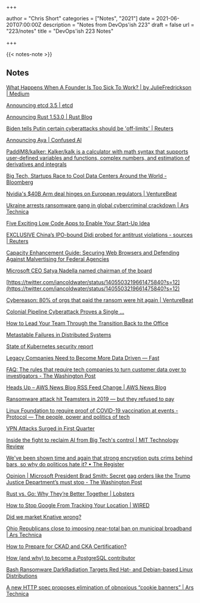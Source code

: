 +++

author = "Chris Short"
categories = ["Notes", "2021"]
date = 2021-06-20T07:00:00Z
description = "Notes from DevOps'ish 223"
draft = false
url = "223/notes"
title = "DevOps'ish 223 Notes"

+++

{{< notes-note >}}

## Notes

[What Happens When A Founder Is Too Sick To Work? | by JulieFredrickson | Medium](https://medium.com/@almostmedia/what-happens-when-a-founder-is-too-sick-to-work-8c7d2bd06564)

[Announcing etcd 3.5 | etcd](https://etcd.io/blog/2021/announcing-etcd-3.5/)

[Announcing Rust 1.53.0 | Rust Blog](https://blog.rust-lang.org/2021/06/17/Rust-1.53.0.html)

[Biden tells Putin certain cyberattacks should be 'off-limits' | Reuters](https://www.reuters.com/technology/biden-tells-putin-certain-cyber-attacks-should-be-off-limits-2021-06-16/?utm_source=reddit.com)

[Announcing Aya | Confused AI](https://confused.ai/posts/announcing-aya)

[PaddiM8/kalker: Kalker/kalk is a calculator with math syntax that supports user-defined variables and functions, complex numbers, and estimation of derivatives and integrals](https://github.com/PaddiM8/kalker)

[Big Tech, Startups Race to Cool Data Centers Around the World - Bloomberg](https://www.bloomberg.com/news/articles/2021-06-16/big-tech-startups-race-to-cool-data-centers-around-the-world)

[Nvidia's $40B Arm deal hinges on European regulators | VentureBeat](https://venturebeat.com/2021/06/18/nvidias-40b-arm-deal-hinges-on-european-regulators/)

[Ukraine arrests ransomware gang in global cybercriminal crackdown | Ars Technica](https://arstechnica.com/information-technology/2021/06/ukraine-arrests-ransomware-gang-in-global-cybercriminal-crackdown/)

[Five Exciting Low Code Apps to Enable Your Start-Up Idea](https://www.pythoneur.com/five-exciting-low-code-apps-to-enable-your-next-start-up-idea/)

[EXCLUSIVE China’s IPO-bound Didi probed for antitrust violations - sources | Reuters](https://www.reuters.com/business/autos-transportation/exclusive-chinas-ipo-bound-didi-probed-antitrust-violations-sources-2021-06-17/?taid=60cae73d35ede9000152c42b&utm_campaign=trueAnthem:+Trending+Content&utm_source=reddit.com)

[Capacity Enhancement Guide: Securing Web Browsers and Defending Against Malvertising for Federal Agencies](https://www.cisa.gov/sites/default/files/publications/Capacity_Enhancement_Guide-Securing_Web_Browsers_and_Defending_Against_Malvertising_for_Federal_Agencies.pdf)

[Microsoft CEO Satya Nadella named chairman of the board](https://www.cnbc.com/2021/06/16/microsoft-ceo-satya-nadella-will-also-become-chairman-of-the-board.html)

[https://twitter.com/iancoldwater/status/1405503219661475840?s=12](https://twitter.com/iancoldwater/status/1405503219661475840?s=12)

[Cybereason: 80% of orgs that paid the ransom were hit again | VentureBeat](https://venturebeat.com/2021/06/16/cybereason-80-of-orgs-that-paid-the-ransom-were-hit-again/)

[Colonial Pipeline Cyberattack Proves a Single ...](https://www.darkreading.com/omdia/colonial-pipeline-cyberattack-proves-a-single-password-isnt-enough/a/d-id/1341278?_mc=rss_x_drr_edt_aud_dr_x_x-rss-simple)

[How to Lead Your Team Through the Transition Back to the Office](https://hbr.org/2021/06/how-to-lead-your-team-through-the-transition-back-to-the-office)

[Metastable Failures in Distributed Systems](https://sigops.org/s/conferences/hotos/2021/papers/hotos21-s11-bronson.pdf)

[State of Kubernetes security report](https://www.redhat.com/en/resources/state-kubernetes-security-report)

[Legacy Companies Need to Become More Data Driven — Fast](https://hbr.org/2021/06/legacy-companies-need-to-become-more-data-driven-fast)

[FAQ: The rules that require tech companies to turn customer data over to investigators - The Washington Post](https://www.washingtonpost.com/technology/2021/06/15/faq-data-subpoena-investigation/?utm_source=reddit.com)

[Heads Up – AWS News Blog RSS Feed Change | AWS News Blog](https://aws.amazon.com/blogs/aws/heads-up-aws-news-blog-rss-feed-change/)

[Ransomware attack hit Teamsters in 2019 — but they refused to pay](https://www.nbcnews.com/tech/security/ransomware-attack-hit-teamsters-2019-they-refused-pay-n1270461)

[Linux Foundation to require proof of COVID-19 vaccination at events - Protocol — The people, power and politics of tech](https://www.protocol.com/bulletins/linux-foundation-vaccine-requirement)

[VPN Attacks Surged in First Quarter](https://www.darkreading.com/attacks-breaches/vpn-attacks-surged-in-first-quarter/d/d-id/1341300?_mc=rss_x_drr_edt_aud_dr_x_x-rss-simple)

[Inside the fight to reclaim AI from Big Tech's control | MIT Technology Review](https://www.technologyreview.com/2021/06/14/1026148/ai-big-tech-timnit-gebru-paper-ethics/)

[We've been shown time and again that strong encryption puts crims behind bars, so why do politicos hate it? • The Register](https://www.theregister.com/2021/06/14/kiloscrote_nab_strong_encryption/)

[Opinion | Microsoft President Brad Smith: Secret gag orders like the Trump Justice Department’s must stop - The Washington Post](https://www.washingtonpost.com/opinions/2021/06/13/microsoft-brad-smith-trump-justice-department-gag-orders/?utm_source=reddit.com)

[Rust vs. Go: Why They’re Better Together | Lobsters](https://lobste.rs/s/d5ytly/rust_vs_go_why_they_re_better_together#c_evukit)

[How to Stop Google From Tracking Your Location | WIRED](https://www.wired.com/story/google-location-tracking-turn-off/)

[Did we market Knative wrong?](https://ahmet.im/blog/knative-positioning/)

[Ohio Republicans close to imposing near-total ban on municipal broadband | Ars Technica](https://arstechnica.com/tech-policy/2021/06/ohio-republicans-close-to-imposing-near-total-ban-on-municipal-broadband/)

[How to Prepare for CKAD and CKA Certification?](https://www.infracloud.io/blogs/prepare-cka-ckad-certification/)

[How (and why) to become a PostgreSQL contributor](https://blog.timescale.com/blog/how-and-why-to-become-a-postgresql-contributor/)

[Bash Ransomware DarkRadiation Targets Red Hat- and Debian-based Linux Distributions](https://www.trendmicro.com/en_us/research/21/f/bash-ransomware-darkradiation-targets-red-hat--and-debian-based-linux-distributions.html)

[A new HTTP spec proposes elimination of obnoxious “cookie banners” | Ars Technica](https://arstechnica.com/gadgets/2021/06/tired-of-accepting-rejecting-cookies-adpc-wants-to-automate-the-process/)
